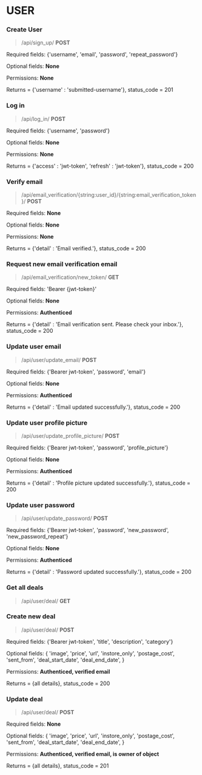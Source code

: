 # USER

### Create User

> /api/sign_up/ **POST**

Required fields: {'username', 'email', 'password', 'repeat_password'}

Optional fields: **None**

Permissions: **None**

Returns = {'username' : 'submitted-username'}, status_code = 201

### Log in

> /api/log_in/ **POST**

Required fields: {'username', 'password'}

Optional fields: **None**

Permissions: **None**

Returns = {'access' : 'jwt-token', 'refresh' : 'jwt-token'}, status_code = 200

### Verify email

> /api/email_verification/{string:user_id}/{string:email_verification_token}/ **POST**

Required fields: **None**

Optional fields: **None**

Permissions: **None**

Returns = {'detail' : 'Email verified.'}, status_code = 200

### Request new email verification email

> /api/email_verification/new_token/ **GET**

Required fields: 'Bearer {jwt-token}'

Optional fields: **None**

Permissions: **Authenticed**

Returns = {'detail' : 'Email verification sent. Please check your inbox.'}, status_code = 200

### Update user email

> /api/user/update_email/ **POST**

Required fields: {'Bearer jwt-token', 'password', 'email'}

Optional fields: **None**

Permissions: **Authenticed**

Returns = {'detail' : 'Email updated successfully.'}, status_code = 200

### Update user profile picture

> /api/user/update_profile_picture/ **POST**

Required fields: {'Bearer jwt-token', 'password', 'profile_picture'}

Optional fields: **None**

Permissions: **Authenticed**

Returns = {'detail' : 'Profile picture updated successfully.'}, status_code = 200

### Update user password

> /api/user/update_password/ **POST**

Required fields: {'Bearer jwt-token', 'password', 'new_password', 'new_password_repeat'}

Optional fields: **None**

Permissions: **Authenticed**

Returns = {'detail' : 'Password updated successfully.'}, status_code = 200

### Get all deals

> /api/user/deal/ **GET**

### Create new deal

> /api/user/deal/ **POST**

Required fields: {'Bearer jwt-token', 'title', 'description', 'category'}

Optional fields: {
'image', 'price', 'url', 'instore_only', 'postage_cost',
'sent_from', 'deal_start_date', 'deal_end_date',
}

Permissions: **Authenticed, verified email**

Returns = {all details}, status_code = 200

### Update deal

> /api/user/deal/ **POST**

Required fields: **None**

Optional fields: {
'image', 'price', 'url', 'instore_only', 'postage_cost',
'sent_from', 'deal_start_date', 'deal_end_date',
}

Permissions: **Authenticed, verified email, is owner of object**

Returns = {all details}, status_code = 201
